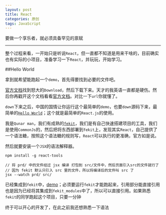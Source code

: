 ```yaml
---
layout: post
title: React
categories: 原创
tags: JavaScript
---
```


要做一个享乐者，就必须具备罕见的禀赋

<!--more-->

* * *

整个过程来看，一开始只是听说`React`，但一直都不知道是用来干啥的，目前确实也有实际的小项目，准备学习一下`React`，并玩玩，开始学习。

##Hello World

拿到就希望能跑起一个`demo`，首先得要找到必要的文件吧。

[官方文档](http://facebook.github.io/react/docs/getting-started.html)找到怒大的`Download`，然后下载下来。天才的我英语一直都是硬伤。然后你再戳开这个文档看看[官方文档](http://facebook.github.io/react/docs/getting-started-zh-CN.html)。对比一下`url`你就懂了。

`down`下来之后，中国的国情让你运行这个最简单的`demo`，也要`down`源码下来，最简单的[`Hello World`](https://github.com/karynsong/React/blob/master/firstDemo.html)；这个就是最简单的`React.js`的使用。

我是`Qunar man`，我们有成熟的[`fekit`](https://github.com/rinh/fekit)，我们是有自己快速搭建项目的工具，我们是使用`CommonJs`的，然后把将东西部署到`fekit`上，发现其实`React`，自己提供了一个语法糖，按照这个语法糖的规则写，`React`可以执行的更准确，官方如是说。

然后就要安装一个`JSX`的语法解释器。

    npm install -g react-tools

    // 将 prd/ 中的文件经过 jsx 编译 打包到 src/文件中，然后页面引入src的文件就行了
    // 因为 fekit 默认只引入 src 里的文件，所以将编译后的文件叫 src 了
    jsx --watch prd/ src/

已经集成到`fekit`中，[demo](https://github.com/karynsong/React/blob/master/index.html)；必须要运行`fekit`才能跑起来，引用部分能直接引用也是因为已经将其集成到`fekit_modules`中了，所以可以直接引用。如果熟悉`fekit`的同学跑起这个项目，只要一分钟

终于可以开心的开发了，在此之前我还想熟悉一下语法
